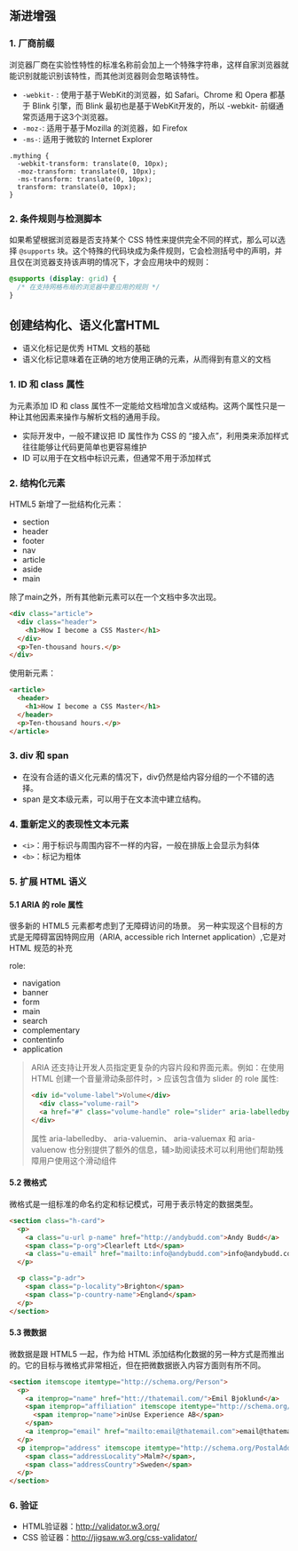 ## 渐进增强

### 1. 厂商前缀

 浏览器厂商在实验性特性的标准名称前会加上一个特殊字符串，这样自家浏览器就能识别就能识别该特性，而其他浏览器则会忽略该特性。
- `-webkit-` : 使用于基于WebKit的浏览器，如 Safari。Chrome 和 Opera 都基于 Blink 引擎，而 Blink 最初也是基于WebKit开发的，所以 -webkit- 前缀通常页适用于这3个浏览器。
- `-moz-`: 适用于基于Mozilla 的浏览器，如 Firefox
- `-ms-`: 适用于微软的 Internet Explorer

```
.mything {
  -webkit-transform: translate(0, 10px);
  -moz-transform: translate(0, 10px);
  -ms-transform: translate(0, 10px);
  transform: translate(0, 10px);
}
```

### 2. 条件规则与检测脚本

如果希望根据浏览器是否支持某个 CSS 特性来提供完全不同的样式，那么可以选择 `@supports` 块。这个特殊的代码块成为条件规则，它会检测括号中的声明，并且仅在浏览器支持该声明的情况下，才会应用块中的规则：

``` css
@supports (display: grid) {
  /* 在支持网格布局的浏览器中要应用的规则 */
}
```

## 创建结构化、语义化富HTML
- 语义化标记是优秀 HTML 文档的基础
- 语义化标记意味着在正确的地方使用正确的元素，从而得到有意义的文档

### 1. ID 和 class 属性

为元素添加 ID 和 class 属性不一定能给文档增加含义或结构。这两个属性只是一种让其他因素来操作与解析文档的通用手段。

- 实际开发中，一般不建议把 ID 属性作为 CSS 的 “接入点”，利用类来添加样式往往能够让代码更简单也更容易维护
- ID 可以用于在文档中标识元素，但通常不用于添加样式

### 2. 结构化元素

HTML5 新增了一批结构化元素：
- section
- header
- footer
- nav
- article
- aside
- main

除了main之外，所有其他新元素可以在一个文档中多次出现。


``` html
<div class="article">
  <div class="header">
    <h1>How I become a CSS Master</h1>
  </div>
  <p>Ten-thousand hours.</p>
</div>
```

使用新元素：
``` html
<article>
  <header>
    <h1>How I become a CSS Master</h1> 
  </header>
  <p>Ten-thousand hours.</p>
</article>
```

### 3. div 和 span

- 在没有合适的语义化元素的情况下，div仍然是给内容分组的一个不错的选择。
- span 是文本级元素，可以用于在文本流中建立结构。

### 4. 重新定义的表现性文本元素

- `<i>`：用于标识与周围内容不一样的内容，一般在排版上会显示为斜体
- `<b>`：标记为粗体

### 5. 扩展 HTML 语义
#### 5.1 ARIA 的 role 属性
  很多新的 HTML5 元素都考虑到了无障碍访问的场景。
  另一种实现这个目标的方式是无障碍富因特网应用（ARIA, accessible rich Internet application）,它是对HTML 规范的补充
  
  role:
  - navigation
  - banner
  - form
  - main
  - search
  - complementary
  - contentinfo
  - application

>   ARIA 还支持让开发人员指定更复杂的内容片段和界面元素。例如：在使用 HTML 创建一个音量滑动条部件时，> 应该包含值为 slider 的 role 属性:
> ``` html
> <div id="volume-label">Volume</div>
>   <div class="volume-rail">
>   <a href="#" class="volume-handle" role="slider" aria-labelledby="volume-label" aria-valuemin="1" aria-valuemax="100" aria-valuenow="67"></a>
> </div>
> ```
>  属性 aria-labelledby、 aria-valuemin、 aria-valuemax 和 aria-valuenow 也分别提供了额外的信息，辅>助阅读技术可以利用他们帮助残障用户使用这个滑动组件
#### 5.2 微格式

微格式是一组标准的命名约定和标记模式，可用于表示特定的数据类型。
``` html
<section class="h-card">
  <p>
    <a class="u-url p-name" href="http://andybudd.com">Andy Budd</a>
    <span class="p-org">Clearleft Ltd</span>
    <a class="u-email" href="mailto:info@andybudd.com">info@andybudd.com</a>
  </p>

  <p class="p-adr">
    <span class="p-locality">Brighton</span>
    <span class="p-country-name">England</span>
  </p>
</section>
```
#### 5.3 微数据

微数据是跟 HTML5 一起，作为给 HTML 添加结构化数据的另一种方式是而推出的。它的目标与微格式非常相近，但在把微数据嵌入内容方面则有所不同。
``` html
<section itemscope itemtype="http://schema.org/Person">
  <p>
    <a itemprop="name" href="htt://thatemail.com/">Emil Bjoklund</a>
    <span itemprop="affiliation" itemscope itemtype="http://schema.org/Organization">
      <span itemprop="name">inUse Experience AB</span>
    </span>
    <a itemprop="email" href="mailto:email@thatemail.com">email@thatemail.com</a>
  </p>
  <p itemprop="address" itemscope itemtype="http://schema.org/PostalAddress">
    <span class="addressLocality">Malm?</span>,
    <span class="addressCountry">Sweden</span>
  </p>
</section>
```
### 6. 验证

- HTML验证器：http://validator.w3.org/
- CSS 验证器：http://jigsaw.w3.org/css-validator/